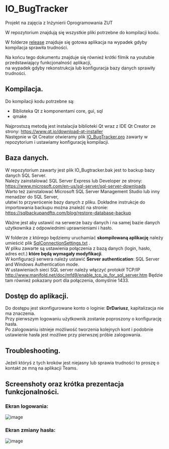 # IO_BugTracker
 Projekt na zajęcia z Inżynierii Oprogramowania ZUT
 
 W repozytorium znajdują się wszystkie pliki potrzebne do kompilacji kodu.  
 
 W folderze [release](/release) znajduje się gotowa aplikacja na wypadek gdyby kompilacja sprawiła trudności.  

 Na końcu tego dokumentu znajduje się również krótki filmik na youtubie przedstawiający funkcjonalność aplikacji,  
 na wypadek gdyby rekonstrukcja lub konfiguracja bazy danych sprawiły trudności. 

## Kompilacja.
 Do kompilacji kodu potrzebne są:
 - Biblioteka Qt z komponentami core, gui, sql
 - qmake
 
 Najprostszą metodą jest instalacjia biblioteki Qt wraz z IDE Qt Creator ze strony: https://www.qt.io/download-qt-installer  
 Następnie w Qt Creator otwieramy plik [IO_BugTracker\.pro](IO_BugTracker.pro) zawarty w repozytorium i ustawiamy konfigurację kompilacji.
 
## Baza danych.
 W repozytorium zawarty jest plik IO_Bugtracker.bak jest to backup bazy danych SQL Server.  
 Należy zainstalować SQL Server Express lub Developer ze strony: https://www.microsoft.com/en-us/sql-server/sql-server-downloads  
 Warto też zainstalować Microsoft SQL Server Management Studio lub inny menadżer do SQL Server,  
 ułatwi to przywrócenie bazy danych z pliku.
 Dokładne instrukcje do importowania backupu można znaleźć na stronie: https://sqlbackupandftp.com/blog/restore-database-backup  
 
 Ważne jest aby ustawić na serwerze bazy danych i na samej bazie danych użytkownika z odpowiednimi uprawnieniami i hasło.  
 
 W folderze z którego będziemy uruchamiać **skompilowaną aplikację** należy umieścić plik [SqlConnectionSettings\.txt](SqlConnectionSettings.txt) .  
 W pliku zawarte są ustawienia połączenia z bazą danych (login, hasło, adres ect.) **które będą wymagały modyfikacji**.  
 W konfiguracji serwera należy ustawić **Server authentication**: SQL Server and Windows Authentication mode.  
 W ustawieniach sieci SQL server należy włączyć protokół TCP/IP http://www.manifold.net/doc/mfd9/enable_tcp_ip_for_sql_server.htm
 Będzie tam również pokazany port dla połączenia, domyślnie 1433.
 
## Dostęp do aplikacji.
 Do dostępu jest skonfigurowane konto o loginie: **DrDariusz**, kapitalizacja nie ma znaczenia.  
 Przy pierwszym logowaniu użytkownik zostanie poproszony o konfigurację hasła.  
 Po zalogowaniu istnieje możliwość tworzenia kolejnych kont i podobnie ustawienie hasła jest możliwe przy pierwszej próbie zalogowania.
 
## Troubleshooting.
 Jeżeli któryś z tych kroków jest niejasny lub sprawia trudności to proszę o kontakt ze mną na aplikacji Teams.
 
## Screenshoty oraz krótka prezentacja funkcjonalności.

### Ekran logowania:
![image]()

### Ekran zmiany hasła:
![image]()



 
 
